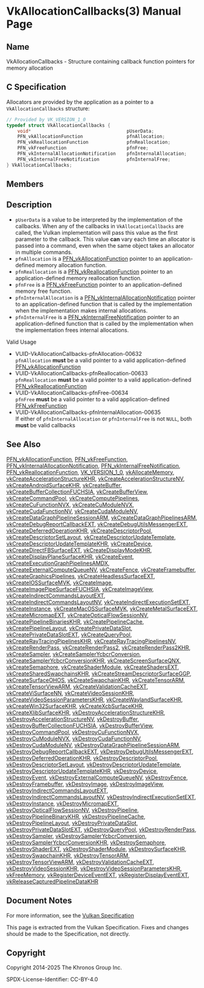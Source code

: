 # VkAllocationCallbacks(3) Manual Page

## Name

VkAllocationCallbacks - Structure containing callback function pointers for memory allocation



## [](#_c_specification)C Specification

Allocators are provided by the application as a pointer to a `VkAllocationCallbacks` structure:

```c++
// Provided by VK_VERSION_1_0
typedef struct VkAllocationCallbacks {
    void*                                   pUserData;
    PFN_vkAllocationFunction                pfnAllocation;
    PFN_vkReallocationFunction              pfnReallocation;
    PFN_vkFreeFunction                      pfnFree;
    PFN_vkInternalAllocationNotification    pfnInternalAllocation;
    PFN_vkInternalFreeNotification          pfnInternalFree;
} VkAllocationCallbacks;
```

## [](#_members)Members

## [](#_description)Description

- `pUserData` is a value to be interpreted by the implementation of the callbacks. When any of the callbacks in `VkAllocationCallbacks` are called, the Vulkan implementation will pass this value as the first parameter to the callback. This value **can** vary each time an allocator is passed into a command, even when the same object takes an allocator in multiple commands.
- `pfnAllocation` is a [PFN\_vkAllocationFunction](https://registry.khronos.org/vulkan/specs/latest/man/html/PFN_vkAllocationFunction.html) pointer to an application-defined memory allocation function.
- `pfnReallocation` is a [PFN\_vkReallocationFunction](https://registry.khronos.org/vulkan/specs/latest/man/html/PFN_vkReallocationFunction.html) pointer to an application-defined memory reallocation function.
- `pfnFree` is a [PFN\_vkFreeFunction](https://registry.khronos.org/vulkan/specs/latest/man/html/PFN_vkFreeFunction.html) pointer to an application-defined memory free function.
- `pfnInternalAllocation` is a [PFN\_vkInternalAllocationNotification](https://registry.khronos.org/vulkan/specs/latest/man/html/PFN_vkInternalAllocationNotification.html) pointer to an application-defined function that is called by the implementation when the implementation makes internal allocations.
- `pfnInternalFree` is a [PFN\_vkInternalFreeNotification](https://registry.khronos.org/vulkan/specs/latest/man/html/PFN_vkInternalFreeNotification.html) pointer to an application-defined function that is called by the implementation when the implementation frees internal allocations.

Valid Usage

- [](#VUID-VkAllocationCallbacks-pfnAllocation-00632)VUID-VkAllocationCallbacks-pfnAllocation-00632  
  `pfnAllocation` **must** be a valid pointer to a valid application-defined [PFN\_vkAllocationFunction](https://registry.khronos.org/vulkan/specs/latest/man/html/PFN_vkAllocationFunction.html)
- [](#VUID-VkAllocationCallbacks-pfnReallocation-00633)VUID-VkAllocationCallbacks-pfnReallocation-00633  
  `pfnReallocation` **must** be a valid pointer to a valid application-defined [PFN\_vkReallocationFunction](https://registry.khronos.org/vulkan/specs/latest/man/html/PFN_vkReallocationFunction.html)
- [](#VUID-VkAllocationCallbacks-pfnFree-00634)VUID-VkAllocationCallbacks-pfnFree-00634  
  `pfnFree` **must** be a valid pointer to a valid application-defined [PFN\_vkFreeFunction](https://registry.khronos.org/vulkan/specs/latest/man/html/PFN_vkFreeFunction.html)
- [](#VUID-VkAllocationCallbacks-pfnInternalAllocation-00635)VUID-VkAllocationCallbacks-pfnInternalAllocation-00635  
  If either of `pfnInternalAllocation` or `pfnInternalFree` is not `NULL`, both **must** be valid callbacks

## [](#_see_also)See Also

[PFN\_vkAllocationFunction](https://registry.khronos.org/vulkan/specs/latest/man/html/PFN_vkAllocationFunction.html), [PFN\_vkFreeFunction](https://registry.khronos.org/vulkan/specs/latest/man/html/PFN_vkFreeFunction.html), [PFN\_vkInternalAllocationNotification](https://registry.khronos.org/vulkan/specs/latest/man/html/PFN_vkInternalAllocationNotification.html), [PFN\_vkInternalFreeNotification](https://registry.khronos.org/vulkan/specs/latest/man/html/PFN_vkInternalFreeNotification.html), [PFN\_vkReallocationFunction](https://registry.khronos.org/vulkan/specs/latest/man/html/PFN_vkReallocationFunction.html), [VK\_VERSION\_1\_0](https://registry.khronos.org/vulkan/specs/latest/man/html/VK_VERSION_1_0.html), [vkAllocateMemory](https://registry.khronos.org/vulkan/specs/latest/man/html/vkAllocateMemory.html), [vkCreateAccelerationStructureKHR](https://registry.khronos.org/vulkan/specs/latest/man/html/vkCreateAccelerationStructureKHR.html), [vkCreateAccelerationStructureNV](https://registry.khronos.org/vulkan/specs/latest/man/html/vkCreateAccelerationStructureNV.html), [vkCreateAndroidSurfaceKHR](https://registry.khronos.org/vulkan/specs/latest/man/html/vkCreateAndroidSurfaceKHR.html), [vkCreateBuffer](https://registry.khronos.org/vulkan/specs/latest/man/html/vkCreateBuffer.html), [vkCreateBufferCollectionFUCHSIA](https://registry.khronos.org/vulkan/specs/latest/man/html/vkCreateBufferCollectionFUCHSIA.html), [vkCreateBufferView](https://registry.khronos.org/vulkan/specs/latest/man/html/vkCreateBufferView.html), [vkCreateCommandPool](https://registry.khronos.org/vulkan/specs/latest/man/html/vkCreateCommandPool.html), [vkCreateComputePipelines](https://registry.khronos.org/vulkan/specs/latest/man/html/vkCreateComputePipelines.html), [vkCreateCuFunctionNVX](https://registry.khronos.org/vulkan/specs/latest/man/html/vkCreateCuFunctionNVX.html), [vkCreateCuModuleNVX](https://registry.khronos.org/vulkan/specs/latest/man/html/vkCreateCuModuleNVX.html), [vkCreateCudaFunctionNV](https://registry.khronos.org/vulkan/specs/latest/man/html/vkCreateCudaFunctionNV.html), [vkCreateCudaModuleNV](https://registry.khronos.org/vulkan/specs/latest/man/html/vkCreateCudaModuleNV.html), [vkCreateDataGraphPipelineSessionARM](https://registry.khronos.org/vulkan/specs/latest/man/html/vkCreateDataGraphPipelineSessionARM.html), [vkCreateDataGraphPipelinesARM](https://registry.khronos.org/vulkan/specs/latest/man/html/vkCreateDataGraphPipelinesARM.html), [vkCreateDebugReportCallbackEXT](https://registry.khronos.org/vulkan/specs/latest/man/html/vkCreateDebugReportCallbackEXT.html), [vkCreateDebugUtilsMessengerEXT](https://registry.khronos.org/vulkan/specs/latest/man/html/vkCreateDebugUtilsMessengerEXT.html), [vkCreateDeferredOperationKHR](https://registry.khronos.org/vulkan/specs/latest/man/html/vkCreateDeferredOperationKHR.html), [vkCreateDescriptorPool](https://registry.khronos.org/vulkan/specs/latest/man/html/vkCreateDescriptorPool.html), [vkCreateDescriptorSetLayout](https://registry.khronos.org/vulkan/specs/latest/man/html/vkCreateDescriptorSetLayout.html), [vkCreateDescriptorUpdateTemplate](https://registry.khronos.org/vulkan/specs/latest/man/html/vkCreateDescriptorUpdateTemplate.html), [vkCreateDescriptorUpdateTemplateKHR](https://registry.khronos.org/vulkan/specs/latest/man/html/vkCreateDescriptorUpdateTemplateKHR.html), [vkCreateDevice](https://registry.khronos.org/vulkan/specs/latest/man/html/vkCreateDevice.html), [vkCreateDirectFBSurfaceEXT](https://registry.khronos.org/vulkan/specs/latest/man/html/vkCreateDirectFBSurfaceEXT.html), [vkCreateDisplayModeKHR](https://registry.khronos.org/vulkan/specs/latest/man/html/vkCreateDisplayModeKHR.html), [vkCreateDisplayPlaneSurfaceKHR](https://registry.khronos.org/vulkan/specs/latest/man/html/vkCreateDisplayPlaneSurfaceKHR.html), [vkCreateEvent](https://registry.khronos.org/vulkan/specs/latest/man/html/vkCreateEvent.html), [vkCreateExecutionGraphPipelinesAMDX](https://registry.khronos.org/vulkan/specs/latest/man/html/vkCreateExecutionGraphPipelinesAMDX.html), [vkCreateExternalComputeQueueNV](https://registry.khronos.org/vulkan/specs/latest/man/html/vkCreateExternalComputeQueueNV.html), [vkCreateFence](https://registry.khronos.org/vulkan/specs/latest/man/html/vkCreateFence.html), [vkCreateFramebuffer](https://registry.khronos.org/vulkan/specs/latest/man/html/vkCreateFramebuffer.html), [vkCreateGraphicsPipelines](https://registry.khronos.org/vulkan/specs/latest/man/html/vkCreateGraphicsPipelines.html), [vkCreateHeadlessSurfaceEXT](https://registry.khronos.org/vulkan/specs/latest/man/html/vkCreateHeadlessSurfaceEXT.html), [vkCreateIOSSurfaceMVK](https://registry.khronos.org/vulkan/specs/latest/man/html/vkCreateIOSSurfaceMVK.html), [vkCreateImage](https://registry.khronos.org/vulkan/specs/latest/man/html/vkCreateImage.html), [vkCreateImagePipeSurfaceFUCHSIA](https://registry.khronos.org/vulkan/specs/latest/man/html/vkCreateImagePipeSurfaceFUCHSIA.html), [vkCreateImageView](https://registry.khronos.org/vulkan/specs/latest/man/html/vkCreateImageView.html), [vkCreateIndirectCommandsLayoutEXT](https://registry.khronos.org/vulkan/specs/latest/man/html/vkCreateIndirectCommandsLayoutEXT.html), [vkCreateIndirectCommandsLayoutNV](https://registry.khronos.org/vulkan/specs/latest/man/html/vkCreateIndirectCommandsLayoutNV.html), [vkCreateIndirectExecutionSetEXT](https://registry.khronos.org/vulkan/specs/latest/man/html/vkCreateIndirectExecutionSetEXT.html), [vkCreateInstance](https://registry.khronos.org/vulkan/specs/latest/man/html/vkCreateInstance.html), [vkCreateMacOSSurfaceMVK](https://registry.khronos.org/vulkan/specs/latest/man/html/vkCreateMacOSSurfaceMVK.html), [vkCreateMetalSurfaceEXT](https://registry.khronos.org/vulkan/specs/latest/man/html/vkCreateMetalSurfaceEXT.html), [vkCreateMicromapEXT](https://registry.khronos.org/vulkan/specs/latest/man/html/vkCreateMicromapEXT.html), [vkCreateOpticalFlowSessionNV](https://registry.khronos.org/vulkan/specs/latest/man/html/vkCreateOpticalFlowSessionNV.html), [vkCreatePipelineBinariesKHR](https://registry.khronos.org/vulkan/specs/latest/man/html/vkCreatePipelineBinariesKHR.html), [vkCreatePipelineCache](https://registry.khronos.org/vulkan/specs/latest/man/html/vkCreatePipelineCache.html), [vkCreatePipelineLayout](https://registry.khronos.org/vulkan/specs/latest/man/html/vkCreatePipelineLayout.html), [vkCreatePrivateDataSlot](https://registry.khronos.org/vulkan/specs/latest/man/html/vkCreatePrivateDataSlot.html), [vkCreatePrivateDataSlotEXT](https://registry.khronos.org/vulkan/specs/latest/man/html/vkCreatePrivateDataSlotEXT.html), [vkCreateQueryPool](https://registry.khronos.org/vulkan/specs/latest/man/html/vkCreateQueryPool.html), [vkCreateRayTracingPipelinesKHR](https://registry.khronos.org/vulkan/specs/latest/man/html/vkCreateRayTracingPipelinesKHR.html), [vkCreateRayTracingPipelinesNV](https://registry.khronos.org/vulkan/specs/latest/man/html/vkCreateRayTracingPipelinesNV.html), [vkCreateRenderPass](https://registry.khronos.org/vulkan/specs/latest/man/html/vkCreateRenderPass.html), [vkCreateRenderPass2](https://registry.khronos.org/vulkan/specs/latest/man/html/vkCreateRenderPass2.html), [vkCreateRenderPass2KHR](https://registry.khronos.org/vulkan/specs/latest/man/html/vkCreateRenderPass2KHR.html), [vkCreateSampler](https://registry.khronos.org/vulkan/specs/latest/man/html/vkCreateSampler.html), [vkCreateSamplerYcbcrConversion](https://registry.khronos.org/vulkan/specs/latest/man/html/vkCreateSamplerYcbcrConversion.html), [vkCreateSamplerYcbcrConversionKHR](https://registry.khronos.org/vulkan/specs/latest/man/html/vkCreateSamplerYcbcrConversionKHR.html), [vkCreateScreenSurfaceQNX](https://registry.khronos.org/vulkan/specs/latest/man/html/vkCreateScreenSurfaceQNX.html), [vkCreateSemaphore](https://registry.khronos.org/vulkan/specs/latest/man/html/vkCreateSemaphore.html), [vkCreateShaderModule](https://registry.khronos.org/vulkan/specs/latest/man/html/vkCreateShaderModule.html), [vkCreateShadersEXT](https://registry.khronos.org/vulkan/specs/latest/man/html/vkCreateShadersEXT.html), [vkCreateSharedSwapchainsKHR](https://registry.khronos.org/vulkan/specs/latest/man/html/vkCreateSharedSwapchainsKHR.html), [vkCreateStreamDescriptorSurfaceGGP](https://registry.khronos.org/vulkan/specs/latest/man/html/vkCreateStreamDescriptorSurfaceGGP.html), [vkCreateSurfaceOHOS](https://registry.khronos.org/vulkan/specs/latest/man/html/vkCreateSurfaceOHOS.html), [vkCreateSwapchainKHR](https://registry.khronos.org/vulkan/specs/latest/man/html/vkCreateSwapchainKHR.html), [vkCreateTensorARM](https://registry.khronos.org/vulkan/specs/latest/man/html/vkCreateTensorARM.html), [vkCreateTensorViewARM](https://registry.khronos.org/vulkan/specs/latest/man/html/vkCreateTensorViewARM.html), [vkCreateValidationCacheEXT](https://registry.khronos.org/vulkan/specs/latest/man/html/vkCreateValidationCacheEXT.html), [vkCreateViSurfaceNN](https://registry.khronos.org/vulkan/specs/latest/man/html/vkCreateViSurfaceNN.html), [vkCreateVideoSessionKHR](https://registry.khronos.org/vulkan/specs/latest/man/html/vkCreateVideoSessionKHR.html), [vkCreateVideoSessionParametersKHR](https://registry.khronos.org/vulkan/specs/latest/man/html/vkCreateVideoSessionParametersKHR.html), [vkCreateWaylandSurfaceKHR](https://registry.khronos.org/vulkan/specs/latest/man/html/vkCreateWaylandSurfaceKHR.html), [vkCreateWin32SurfaceKHR](https://registry.khronos.org/vulkan/specs/latest/man/html/vkCreateWin32SurfaceKHR.html), [vkCreateXcbSurfaceKHR](https://registry.khronos.org/vulkan/specs/latest/man/html/vkCreateXcbSurfaceKHR.html), [vkCreateXlibSurfaceKHR](https://registry.khronos.org/vulkan/specs/latest/man/html/vkCreateXlibSurfaceKHR.html), [vkDestroyAccelerationStructureKHR](https://registry.khronos.org/vulkan/specs/latest/man/html/vkDestroyAccelerationStructureKHR.html), [vkDestroyAccelerationStructureNV](https://registry.khronos.org/vulkan/specs/latest/man/html/vkDestroyAccelerationStructureNV.html), [vkDestroyBuffer](https://registry.khronos.org/vulkan/specs/latest/man/html/vkDestroyBuffer.html), [vkDestroyBufferCollectionFUCHSIA](https://registry.khronos.org/vulkan/specs/latest/man/html/vkDestroyBufferCollectionFUCHSIA.html), [vkDestroyBufferView](https://registry.khronos.org/vulkan/specs/latest/man/html/vkDestroyBufferView.html), [vkDestroyCommandPool](https://registry.khronos.org/vulkan/specs/latest/man/html/vkDestroyCommandPool.html), [vkDestroyCuFunctionNVX](https://registry.khronos.org/vulkan/specs/latest/man/html/vkDestroyCuFunctionNVX.html), [vkDestroyCuModuleNVX](https://registry.khronos.org/vulkan/specs/latest/man/html/vkDestroyCuModuleNVX.html), [vkDestroyCudaFunctionNV](https://registry.khronos.org/vulkan/specs/latest/man/html/vkDestroyCudaFunctionNV.html), [vkDestroyCudaModuleNV](https://registry.khronos.org/vulkan/specs/latest/man/html/vkDestroyCudaModuleNV.html), [vkDestroyDataGraphPipelineSessionARM](https://registry.khronos.org/vulkan/specs/latest/man/html/vkDestroyDataGraphPipelineSessionARM.html), [vkDestroyDebugReportCallbackEXT](https://registry.khronos.org/vulkan/specs/latest/man/html/vkDestroyDebugReportCallbackEXT.html), [vkDestroyDebugUtilsMessengerEXT](https://registry.khronos.org/vulkan/specs/latest/man/html/vkDestroyDebugUtilsMessengerEXT.html), [vkDestroyDeferredOperationKHR](https://registry.khronos.org/vulkan/specs/latest/man/html/vkDestroyDeferredOperationKHR.html), [vkDestroyDescriptorPool](https://registry.khronos.org/vulkan/specs/latest/man/html/vkDestroyDescriptorPool.html), [vkDestroyDescriptorSetLayout](https://registry.khronos.org/vulkan/specs/latest/man/html/vkDestroyDescriptorSetLayout.html), [vkDestroyDescriptorUpdateTemplate](https://registry.khronos.org/vulkan/specs/latest/man/html/vkDestroyDescriptorUpdateTemplate.html), [vkDestroyDescriptorUpdateTemplateKHR](https://registry.khronos.org/vulkan/specs/latest/man/html/vkDestroyDescriptorUpdateTemplateKHR.html), [vkDestroyDevice](https://registry.khronos.org/vulkan/specs/latest/man/html/vkDestroyDevice.html), [vkDestroyEvent](https://registry.khronos.org/vulkan/specs/latest/man/html/vkDestroyEvent.html), [vkDestroyExternalComputeQueueNV](https://registry.khronos.org/vulkan/specs/latest/man/html/vkDestroyExternalComputeQueueNV.html), [vkDestroyFence](https://registry.khronos.org/vulkan/specs/latest/man/html/vkDestroyFence.html), [vkDestroyFramebuffer](https://registry.khronos.org/vulkan/specs/latest/man/html/vkDestroyFramebuffer.html), [vkDestroyImage](https://registry.khronos.org/vulkan/specs/latest/man/html/vkDestroyImage.html), [vkDestroyImageView](https://registry.khronos.org/vulkan/specs/latest/man/html/vkDestroyImageView.html), [vkDestroyIndirectCommandsLayoutEXT](https://registry.khronos.org/vulkan/specs/latest/man/html/vkDestroyIndirectCommandsLayoutEXT.html), [vkDestroyIndirectCommandsLayoutNV](https://registry.khronos.org/vulkan/specs/latest/man/html/vkDestroyIndirectCommandsLayoutNV.html), [vkDestroyIndirectExecutionSetEXT](https://registry.khronos.org/vulkan/specs/latest/man/html/vkDestroyIndirectExecutionSetEXT.html), [vkDestroyInstance](https://registry.khronos.org/vulkan/specs/latest/man/html/vkDestroyInstance.html), [vkDestroyMicromapEXT](https://registry.khronos.org/vulkan/specs/latest/man/html/vkDestroyMicromapEXT.html), [vkDestroyOpticalFlowSessionNV](https://registry.khronos.org/vulkan/specs/latest/man/html/vkDestroyOpticalFlowSessionNV.html), [vkDestroyPipeline](https://registry.khronos.org/vulkan/specs/latest/man/html/vkDestroyPipeline.html), [vkDestroyPipelineBinaryKHR](https://registry.khronos.org/vulkan/specs/latest/man/html/vkDestroyPipelineBinaryKHR.html), [vkDestroyPipelineCache](https://registry.khronos.org/vulkan/specs/latest/man/html/vkDestroyPipelineCache.html), [vkDestroyPipelineLayout](https://registry.khronos.org/vulkan/specs/latest/man/html/vkDestroyPipelineLayout.html), [vkDestroyPrivateDataSlot](https://registry.khronos.org/vulkan/specs/latest/man/html/vkDestroyPrivateDataSlot.html), [vkDestroyPrivateDataSlotEXT](https://registry.khronos.org/vulkan/specs/latest/man/html/vkDestroyPrivateDataSlotEXT.html), [vkDestroyQueryPool](https://registry.khronos.org/vulkan/specs/latest/man/html/vkDestroyQueryPool.html), [vkDestroyRenderPass](https://registry.khronos.org/vulkan/specs/latest/man/html/vkDestroyRenderPass.html), [vkDestroySampler](https://registry.khronos.org/vulkan/specs/latest/man/html/vkDestroySampler.html), [vkDestroySamplerYcbcrConversion](https://registry.khronos.org/vulkan/specs/latest/man/html/vkDestroySamplerYcbcrConversion.html), [vkDestroySamplerYcbcrConversionKHR](https://registry.khronos.org/vulkan/specs/latest/man/html/vkDestroySamplerYcbcrConversionKHR.html), [vkDestroySemaphore](https://registry.khronos.org/vulkan/specs/latest/man/html/vkDestroySemaphore.html), [vkDestroyShaderEXT](https://registry.khronos.org/vulkan/specs/latest/man/html/vkDestroyShaderEXT.html), [vkDestroyShaderModule](https://registry.khronos.org/vulkan/specs/latest/man/html/vkDestroyShaderModule.html), [vkDestroySurfaceKHR](https://registry.khronos.org/vulkan/specs/latest/man/html/vkDestroySurfaceKHR.html), [vkDestroySwapchainKHR](https://registry.khronos.org/vulkan/specs/latest/man/html/vkDestroySwapchainKHR.html), [vkDestroyTensorARM](https://registry.khronos.org/vulkan/specs/latest/man/html/vkDestroyTensorARM.html), [vkDestroyTensorViewARM](https://registry.khronos.org/vulkan/specs/latest/man/html/vkDestroyTensorViewARM.html), [vkDestroyValidationCacheEXT](https://registry.khronos.org/vulkan/specs/latest/man/html/vkDestroyValidationCacheEXT.html), [vkDestroyVideoSessionKHR](https://registry.khronos.org/vulkan/specs/latest/man/html/vkDestroyVideoSessionKHR.html), [vkDestroyVideoSessionParametersKHR](https://registry.khronos.org/vulkan/specs/latest/man/html/vkDestroyVideoSessionParametersKHR.html), [vkFreeMemory](https://registry.khronos.org/vulkan/specs/latest/man/html/vkFreeMemory.html), [vkRegisterDeviceEventEXT](https://registry.khronos.org/vulkan/specs/latest/man/html/vkRegisterDeviceEventEXT.html), [vkRegisterDisplayEventEXT](https://registry.khronos.org/vulkan/specs/latest/man/html/vkRegisterDisplayEventEXT.html), [vkReleaseCapturedPipelineDataKHR](https://registry.khronos.org/vulkan/specs/latest/man/html/vkReleaseCapturedPipelineDataKHR.html)

## [](#_document_notes)Document Notes

For more information, see the [Vulkan Specification](https://registry.khronos.org/vulkan/specs/latest/html/vkspec.html#VkAllocationCallbacks)

This page is extracted from the Vulkan Specification. Fixes and changes should be made to the Specification, not directly.

## [](#_copyright)Copyright

Copyright 2014-2025 The Khronos Group Inc.

SPDX-License-Identifier: CC-BY-4.0